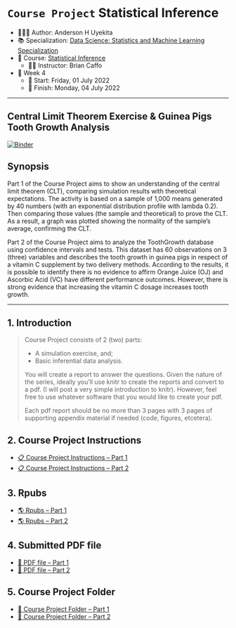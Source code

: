 `Course Project` Statistical Inference
================

-   👨🏻‍💻 Author: Anderson H Uyekita
-   📚 Specialization: <a
    href="https://www.coursera.org/specializations/data-science-statistics-machine-learning"
    target="_blank" rel="noopener">Data Science: Statistics and Machine
    Learning Specialization</a>
-   📖 Course:
    <a href="https://www.coursera.org/learn/statistical-inference"
    target="_blank" rel="noopener">Statistical Inference</a>
    -   🧑‍🏫 Instructor: Brian Caffo
-   📆 Week 4
    -   🚦 Start: Friday, 01 July 2022
    -   🏁 Finish: Monday, 04 July 2022

------------------------------------------------------------------------

## Central Limit Theorem Exercise & Guinea Pigs Tooth Growth Analysis

[![Binder](https://mybinder.org/badge_logo.svg)](https://mybinder.org/v2/gh/AndersonUyekita/statistical-inference_course-project/main?urlpath=rstudio)

## Synopsis

Part 1 of the Course Project aims to show an understanding of the
central limit theorem (CLT), comparing simulation results with
theoretical expectations. The activity is based on a sample of 1,000
means generated by 40 numbers (with an exponential distribution profile
with lambda 0.2). Then comparing those values (the sample and
theoretical) to prove the CLT. As a result, a graph was plotted showing
the normality of the sample’s average, confirming the CLT.

Part 2 of the Course Project aims to analyze the ToothGrowth database
using confidence intervals and tests. This dataset has 60 observations
on 3 (three) variables and describes the tooth growth in guinea pigs in
respect of a vitamin C supplement by two delivery methods. According to
the results, it is possible to identify there is no evidence to affirm
Orange Juice (OJ) and Ascorbic Acid (VC) have different performance
outcomes. However, there is strong evidence that increasing the vitamin
C dosage increases tooth growth.

------------------------------------------------------------------------

## 1. Introduction

> Course Project consists of 2 (two) parts:
>
> -   A simulation exercise, and;
> -   Basic inferential data analysis.
>
> You will create a report to answer the questions. Given the nature of
> the series, ideally you’ll use knitr to create the reports and convert
> to a pdf. (I will post a very simple introduction to knitr). However,
> feel free to use whatever software that you would like to create your
> pdf.
>
> Each pdf report should be no more than 3 pages with 3 pages of
> supporting appendix material if needed (code, figures, etcetera).

## 2. Course Project Instructions

-   [📋 Course Project Instructions – Part
    1](https://github.com/AndersonUyekita/statistical-inference_course-project/blob/main/Part%201/instructions.md)
-   [📋 Course Project Instructions – Part
    2](https://github.com/AndersonUyekita/statistical-inference_course-project/blob/main/Part%202/instructions.md)

## 3. Rpubs

-   [🌎 Rpubs – Part
    1](https://rpubs.com/AndersonUyekita/part-1_course-project_statistical-inference)
-   [🌎 Rpubs – Part
    2](https://rpubs.com/AndersonUyekita/part-2_course-project_statistical-inference)

## 4. Submitted PDF file

-   [📄 PDF file – Part
    1](https://github.com/AndersonUyekita/statistical-inference_course-project/blob/main/Part%201/statistical-inference_course-project_part-1.pdf)
-   [📄 PDF file – Part
    2](https://github.com/AndersonUyekita/statistical-inference_course-project/blob/main/Part%202/statistical-inference_course-project_part-2.pdf)

## 5. Course Project Folder

-   [🚀 Course Project Folder – Part
    1](https://github.com/AndersonUyekita/statistical-inference_course-project/tree/main/Part%201)
-   [🚀 Course Project Folder – Part
    2](https://github.com/AndersonUyekita/statistical-inference_course-project/tree/main/Part%202)
